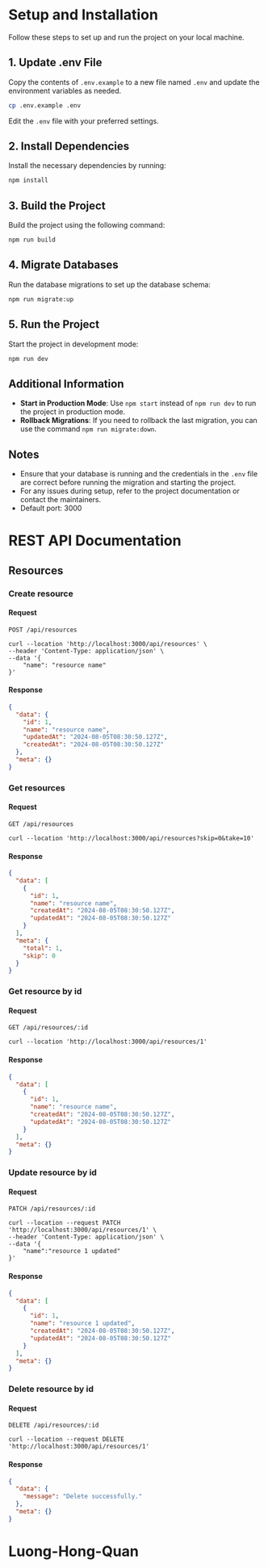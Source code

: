 # Setup and Installation

Follow these steps to set up and run the project on your local machine.

## 1. Update .env File

Copy the contents of `.env.example` to a new file named `.env` and update the environment variables as needed.

```bash
cp .env.example .env
```

Edit the `.env` file with your preferred settings.

## 2. Install Dependencies

Install the necessary dependencies by running:

```bash
npm install
```

## 3. Build the Project

Build the project using the following command:

```bash
npm run build
```

## 4. Migrate Databases

Run the database migrations to set up the database schema:

```bash
npm run migrate:up
```

## 5. Run the Project

Start the project in development mode:

```bash
npm run dev
```

## Additional Information

- **Start in Production Mode**: Use `npm start` instead of `npm run dev` to run the project in production mode.
- **Rollback Migrations**: If you need to rollback the last migration, you can use the command `npm run migrate:down`.

## Notes

- Ensure that your database is running and the credentials in the `.env` file are correct before running the migration and starting the project.
- For any issues during setup, refer to the project documentation or contact the maintainers.
- Default port: 3000

# REST API Documentation

## Resources

### Create resource

#### Request

`POST /api/resources`

```
curl --location 'http://localhost:3000/api/resources' \
--header 'Content-Type: application/json' \
--data '{
    "name": "resource name"
}'
```

#### Response

```json
{
  "data": {
    "id": 1,
    "name": "resource name",
    "updatedAt": "2024-08-05T08:30:50.127Z",
    "createdAt": "2024-08-05T08:30:50.127Z"
  },
  "meta": {}
}
```

### Get resources

#### Request

`GET /api/resources`

```
curl --location 'http://localhost:3000/api/resources?skip=0&take=10'
```

#### Response

```json
{
  "data": [
    {
      "id": 1,
      "name": "resource name",
      "createdAt": "2024-08-05T08:30:50.127Z",
      "updatedAt": "2024-08-05T08:30:50.127Z"
    }
  ],
  "meta": {
    "total": 1,
    "skip": 0
  }
}
```

### Get resource by id

#### Request

`GET /api/resources/:id`

```
curl --location 'http://localhost:3000/api/resources/1'
```

#### Response

```json
{
  "data": [
    {
      "id": 1,
      "name": "resource name",
      "createdAt": "2024-08-05T08:30:50.127Z",
      "updatedAt": "2024-08-05T08:30:50.127Z"
    }
  ],
  "meta": {}
}
```

### Update resource by id

#### Request

`PATCH /api/resources/:id`

```
curl --location --request PATCH 'http://localhost:3000/api/resources/1' \
--header 'Content-Type: application/json' \
--data '{
    "name":"resource 1 updated"
}'
```

#### Response

```json
{
  "data": [
    {
      "id": 1,
      "name": "resource 1 updated",
      "createdAt": "2024-08-05T08:30:50.127Z",
      "updatedAt": "2024-08-05T08:30:50.127Z"
    }
  ],
  "meta": {}
}
```

### Delete resource by id

#### Request

`DELETE /api/resources/:id`

```
curl --location --request DELETE 'http://localhost:3000/api/resources/1'
```

#### Response

```json
{
  "data": {
    "message": "Delete successfully."
  },
  "meta": {}
}
```

# Luong-Hong-Quan
